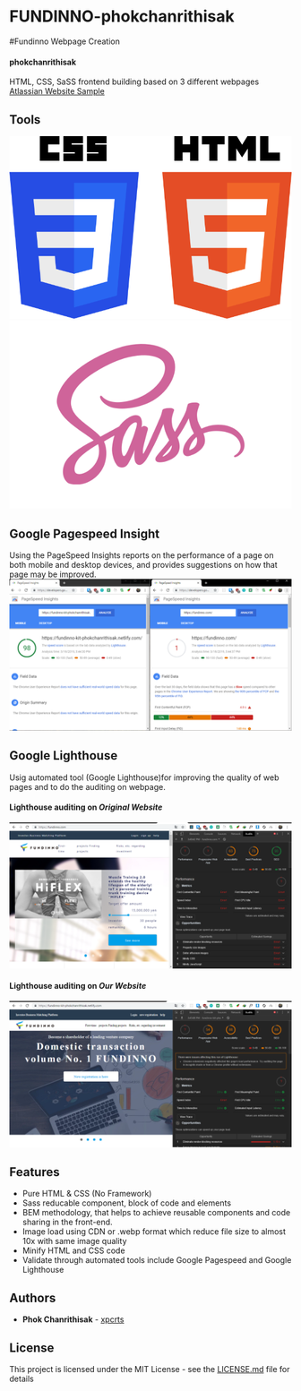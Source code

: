 # FUNDINNO-phokchanrithisak



#Fundinno Webpage Creation
#### phokchanrithisak
HTML, CSS, SaSS frontend building based on 3 different webpages<br />
[Atlassian Website Sample](https://fundinno-kit-phokchanrithisak.netlify.com/)


## Tools
![HTML, CSS](https://github.com/xpcrts/photo/blob/master/CSS3_and_HTML5_logos_and_wordmarks.svg.png?raw=true)
![SaSS](https://github.com/xpcrts/photo/blob/master/sass.png?raw=true)

## Google Pagespeed Insight
Using the PageSpeed Insights reports on the performance of a page on both mobile and desktop devices, and provides suggestions on how that page may be improved.
![Pagespeed Insight by Google](https://github.com/xpcrts/photo/blob/master/Capture(1).png?raw=true)
## Google Lighthouse
Usig automated tool (Google Lighthouse)for improving the quality of web pages and to do the auditing on webpage.
#### Lighthouse auditing on *Original Website*
![](https://github.com/xpcrts/photo/blob/master/oiuytre.png?raw=true)
#### Lighthouse auditing on *Our Website*
![](https://github.com/xpcrts/photo/blob/master/jhgfds.png?raw=true)


## Features
* Pure HTML & CSS (No Framework)
* Sass reducable component, block of code and elements
* BEM methodology, that helps to achieve reusable components and code sharing in the front-end.
* Image load using CDN or .webp format which reduce file size to almost 10x with same image quality
* Minify HTML and CSS code
* Validate through automated tools include Google Pagespeed and Google Lighthouse


## Authors

* **Phok Chanrithisak** - [xpcrts](https://github.com/xpcrts)

## License

This project is licensed under the MIT License - see the [LICENSE.md](https://github.com/zealvc/phokchanrithisak/blob/master/LICENSE) file for details


